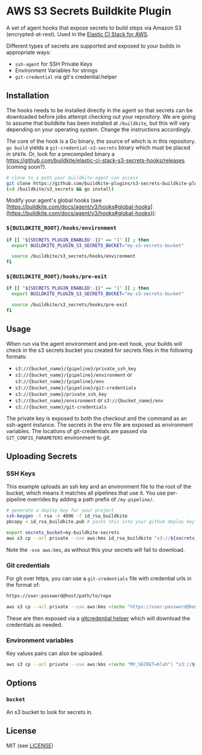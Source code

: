 # AWS S3 Secrets Buildkite Plugin

A set of agent hooks that expose secrets to build steps via Amazon S3 (encrypted-at-rest). Used in the [Elastic CI Stack for AWS](https://github.com/buildkite/elastic-ci-stack-for-aws).

Different types of secrets are supported and exposed to your builds in appropriate ways:

- `ssh-agent` for SSH Private Keys
- Environment Variables for strings
- `git-credential` via git's credential.helper

## Installation

The hooks needs to be installed directly in the agent so that secrets can be downloaded before jobs attempt checking out your repository. We are going to assume that buildkite has been installed at `/buildkite`, but this will vary depending on your operating system. Change the instructions accordingly.

The core of the hook is a Go binary, the source of which is in this repository. `go build` yields a `git-credential-s3-secrets` binary which must be placed in `$PATH`. Or, look for a precompiled binary a https://github.com/buildkite/elastic-ci-stack-s3-secrets-hooks/releases (coming soon?).

```bash
# clone to a path your buildkite-agent can access
git clone https://github.com/buildkite-plugins/s3-secrets-buildkite-plugin.git /buildkite/s3_secrets
(cd /buildkite/s3_secrets && go install)
```

Modify your agent's global hooks (see [https://buildkite.com/docs/agent/v3/hooks#global-hooks](https://buildkite.com/docs/agent/v3/hooks#global-hooks)):

### `${BUILDKITE_ROOT}/hooks/environment`

```bash
if [[ "${SECRETS_PLUGIN_ENABLED:-1}" == "1" ]] ; then
  export BUILDKITE_PLUGIN_S3_SECRETS_BUCKET="my-s3-secrets-bucket"

  source /buildkite/s3_secrets/hooks/environment
fi
```

### `${BUILDKITE_ROOT}/hooks/pre-exit`

```bash
if [[ "${SECRETS_PLUGIN_ENABLED:-1}" == "1" ]] ; then
  export BUILDKITE_PLUGIN_S3_SECRETS_BUCKET="my-s3-secrets-bucket"

  source /buildkite/s3_secrets/hooks/pre-exit
fi
```

## Usage

When run via the agent environment and pre-exit hook, your builds will check in the s3 secrets bucket you created for secrets files in the following formats:

- `s3://{bucket_name}/{pipeline}/private_ssh_key`
- `s3://{bucket_name}/{pipeline}/environment` or `s3://{bucket_name}/{pipeline}/env`
- `s3://{bucket_name}/{pipeline}/git-credentials`
- `s3://{bucket_name}/private_ssh_key`
- `s3://{bucket_name}/environment` or `s3://{bucket_name}/env`
- `s3://{bucket_name}/git-credentials`

The private key is exposed to both the checkout and the command as an ssh-agent instance.
The secrets in the env file are exposed as environment variables.
The locations of git-credentials are passed via `GIT_CONFIG_PARAMETERS` environment to git.

## Uploading Secrets

### SSH Keys

This example uploads an ssh key and an environment file to the root of the bucket, which means it matches all pipelines that use it. You use per-pipeline overrides by adding a path prefix of `/my-pipeline/`.

```bash
# generate a deploy key for your project
ssh-keygen -t rsa -b 4096 -f id_rsa_buildkite
pbcopy < id_rsa_buildkite.pub # paste this into your github deploy key

export secrets_bucket=my-buildkite-secrets
aws s3 cp --acl private --sse aws:kms id_rsa_buildkite "s3://${secrets_bucket}/private_ssh_key"
```

Note the `-sse aws:kms`, as without this your secrets will fail to download.

### Git credentials

For git over https, you can use a `git-credentials` file with credential urls in the format of:

```bash
https://user:password@host/path/to/repo
```

```bash
aws s3 cp --acl private --sse aws:kms <(echo "https://user:password@host/path/to/repo") "s3://${secrets_bucket}/git-credentials"
```

These are then exposed via a [gitcredential helper](https://git-scm.com/docs/gitcredentials) which will download the
credentials as needed.

### Environment variables

Key values pairs can also be uploaded.

```bash
aws s3 cp --acl private --sse aws:kms <(echo "MY_SECRET=blah") "s3://${secrets_bucket}/environment"
```

## Options

### `bucket`

An s3 bucket to look for secrets in.

## License

MIT (see [LICENSE](LICENSE))
